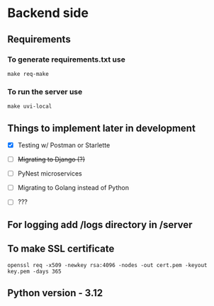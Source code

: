 # Backend side

## Requirements

### To generate requirements.txt use
```
make req-make
```


### To run the server use


```
make uvi-local
```




## Things to implement later in development

- [x] Testing w/ Postman or Starlette
- [ ] ~~Migrating to Django (?)~~
- [ ] PyNest microservices
- [ ] Migrating to Golang instead of Python
- [ ] ???


## For logging add /logs directory in /server


## To make SSL certificate

```
openssl req -x509 -newkey rsa:4096 -nodes -out cert.pem -keyout key.pem -days 365
```


## Python version - 3.12
